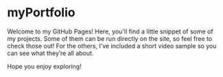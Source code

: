 # myPortfolio

Welcome to my GitHub Pages! Here, you'll find a little snippet of some of my projects. Some of them can be run directly on the site, so feel free to check those out! For the others, I’ve included a short video sample so you can see what they’re all about.

Hope you enjoy exploring!
